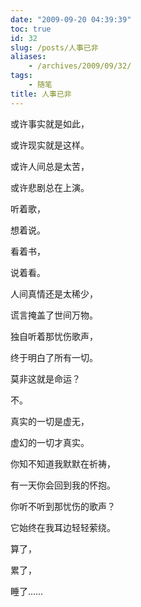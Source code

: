 ```yaml
---
date: "2009-09-20 04:39:39"
toc: true
id: 32
slug: /posts/人事已非
aliases:
    - /archives/2009/09/32/
tags:
    - 随笔
title: 人事已非
---
```


或许事实就是如此，

或许现实就是这样。

或许人间总是太苦，

或许悲剧总在上演。

 

听着歌，

想着说。

看着书，

说着看。

 

人间真情还是太稀少，

谎言掩盖了世间万物。

独自听着那忧伤歌声，

终于明白了所有一切。

 

莫非这就是命运？

不。

 

真实的一切是虚无，

虚幻的一切才真实。

 

你知不知道我默默在祈祷，

有一天你会回到我的怀抱。

你听不听到那忧伤的歌声？

它始终在我耳边轻轻萦绕。

 

算了，

累了，

睡了……